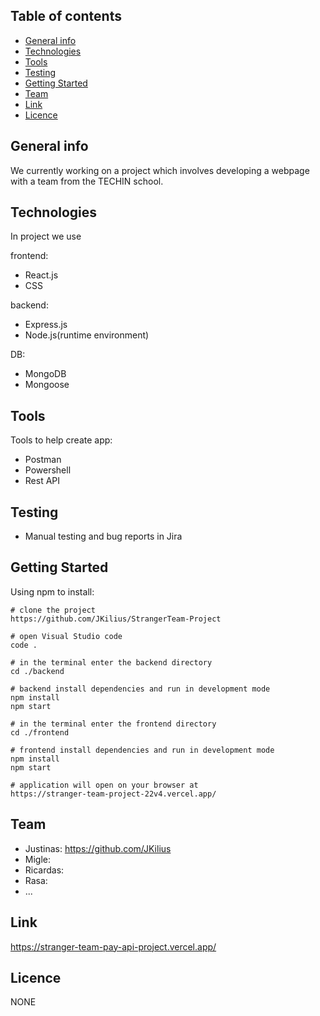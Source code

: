 ## Table of contents

- [General info](#general-info)
- [Technologies](#technologies)
- [Tools](#tools)
- [Testing](#testing)
- [Getting Started](#getting-started)
- [Team](#team)
- [Link](#link)
- [Licence](#licence)

## General info

We currently working on a project which involves developing a webpage with a team from the TECHIN school.

## Technologies

In project we use

frontend:

- React.js
- CSS

backend:

- Express.js
- Node.js(runtime environment)

DB:

- MongoDB
- Mongoose

## Tools

Tools to help create app:

- Postman
- Powershell
- Rest API

## Testing

- Manual testing and bug reports in Jira

## Getting Started

Using npm to install:

```
# clone the project
https://github.com/JKilius/StrangerTeam-Project

# open Visual Studio code
code .

# in the terminal enter the backend directory
cd ./backend

# backend install dependencies and run in development mode
npm install
npm start

# in the terminal enter the frontend directory
cd ./frontend

# frontend install dependencies and run in development mode
npm install
npm start

# application will open on your browser at
https://stranger-team-project-22v4.vercel.app/

```

## Team

- Justinas: https://github.com/JKilius
- Migle: 
- Ricardas:
- Rasa:
- ...

## Link

https://stranger-team-pay-api-project.vercel.app/

## Licence

NONE
